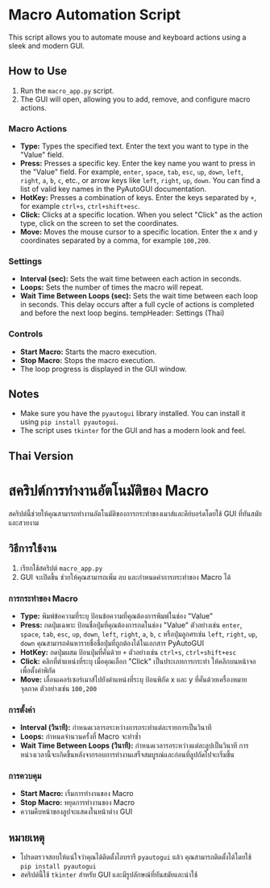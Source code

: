 # Macro Automation Script

This script allows you to automate mouse and keyboard actions using a sleek and modern GUI.

## How to Use

1. Run the `macro_app.py` script.
2. The GUI will open, allowing you to add, remove, and configure macro actions.

### Macro Actions

- **Type:** Types the specified text. Enter the text you want to type in the "Value" field.
- **Press:** Presses a specific key. Enter the key name you want to press in the "Value" field. For example, `enter`, `space`, `tab`, `esc`, `up`, `down`, `left`, `right`, `a`, `b`, `c`, etc., or arrow keys like `left`, `right`, `up`, `down`. You can find a list of valid key names in the PyAutoGUI documentation.
- **HotKey:** Presses a combination of keys. Enter the keys separated by `+`, for example `ctrl+s`, `ctrl+shift+esc`.
- **Click:** Clicks at a specific location. When you select "Click" as the action type, click on the screen to set the coordinates.
- **Move:** Moves the mouse cursor to a specific location. Enter the x and y coordinates separated by a comma, for example `100,200`.

### Settings

- **Interval (sec):** Sets the wait time between each action in seconds.
- **Loops:** Sets the number of times the macro will repeat.
- **Wait Time Between Loops (sec):** Sets the wait time between each loop in seconds. This delay occurs after a full cycle of actions is completed and before the next loop begins.
tempHeader: Settings (Thai)

### Controls

- **Start Macro:** Starts the macro execution.
- **Stop Macro:** Stops the macro execution.
- The loop progress is displayed in the GUI window.

## Notes

- Make sure you have the `pyautogui` library installed. You can install it using `pip install pyautogui`.
- The script uses `tkinter` for the GUI and has a modern look and feel.

## Thai Version

# สคริปต์การทำงานอัตโนมัติของ Macro

สคริปต์นี้ช่วยให้คุณสามารถทำงานอัตโนมัติของการกระทำของเมาส์และคีย์บอร์ดโดยใช้ GUI ที่ทันสมัยและสวยงาม

## วิธีการใช้งาน

1. เรียกใช้สคริปต์ `macro_app.py`
2. GUI จะเปิดขึ้น ช่วยให้คุณสามารถเพิ่ม ลบ และกำหนดค่าการกระทำของ Macro ได้

### การกระทำของ Macro

- **Type:** พิมพ์ข้อความที่ระบุ ป้อนข้อความที่คุณต้องการพิมพ์ในช่อง "Value"
- **Press:** กดปุ่มเฉพาะ ป้อนชื่อปุ่มที่คุณต้องการกดในช่อง "Value" ตัวอย่างเช่น `enter`, `space`, `tab`, `esc`, `up`, `down`, `left`, `right`, `a`, `b`, `c` หรือปุ่มลูกศรเช่น `left`, `right`, `up`, `down` คุณสามารถค้นหารายชื่อชื่อปุ่มที่ถูกต้องได้ในเอกสาร PyAutoGUI
- **HotKey:** กดปุ่มผสม ป้อนปุ่มที่คั่นด้วย `+` ตัวอย่างเช่น `ctrl+s`, `ctrl+shift+esc`
- **Click:** คลิกที่ตำแหน่งที่ระบุ เมื่อคุณเลือก "Click" เป็นประเภทการกระทำ ให้คลิกบนหน้าจอเพื่อตั้งค่าพิกัด
- **Move:** เลื่อนเคอร์เซอร์เมาส์ไปยังตำแหน่งที่ระบุ ป้อนพิกัด x และ y ที่คั่นด้วยเครื่องหมายจุลภาค ตัวอย่างเช่น `100,200`

### การตั้งค่า

- **Interval (วินาที):** กำหนดเวลารอระหว่างการกระทำแต่ละรายการเป็นวินาที
- **Loops:** กำหนดจำนวนครั้งที่ Macro จะทำซ้ำ
- **Wait Time Between Loops (วินาที):** กำหนดเวลารอระหว่างแต่ละลูปเป็นวินาที การหน่วงเวลานี้จะเกิดขึ้นหลังจากรอบการทำงานเสร็จสมบูรณ์และก่อนที่ลูปถัดไปจะเริ่มขึ้น

### การควบคุม

- **Start Macro:** เริ่มการทำงานของ Macro
- **Stop Macro:** หยุดการทำงานของ Macro
- ความคืบหน้าของลูปจะแสดงในหน้าต่าง GUI

## หมายเหตุ

- โปรดตรวจสอบให้แน่ใจว่าคุณได้ติดตั้งไลบรารี `pyautogui` แล้ว คุณสามารถติดตั้งได้โดยใช้ `pip install pyautogui`
- สคริปต์นี้ใช้ `tkinter` สำหรับ GUI และมีรูปลักษณ์ที่ทันสมัยและน่าใช้
